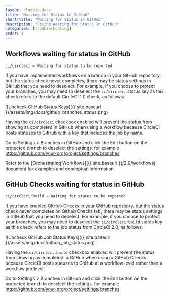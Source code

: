 ```yaml
---
layout: classic-docs
title: "Waiting for Status in GitHub"
short-title: "Waiting for Status in GitHub"
description: "Fixing Waiting for Status in GitHub"
categories: [troubleshooting]
order: 1
---
```


## Workflows waiting for status in GitHub

`ci/circleci — Waiting for status to be reported`

If you have implemented workflows on a branch in your GitHub repository, but the status check never completes, there may be  status settings in GitHub that you need to deselect. For example, if you choose to protect your branches, you may need to deselect the `ci/circleci` status key as this check refers to the default CircleCI 1.0 check, as follows:

![Uncheck GitHub Status Keys]({{ site.baseurl }}/assets/img/docs/github_branches_status.png)

Having the `ci/circleci` checkbox enabled will prevent the status from showing as completed in GitHub when using a workflow because CircleCI posts statuses to GitHub with a key that includes the job by name.

Go to Settings > Branches in GitHub and click the Edit button on the protected branch to deselect the settings, for example https://github.com/your-org/project/settings/branches.

Refer to the [Orchestrating Workflows]({{ site.baseurl }}/2.0/workflows) document for examples and conceptual information.

## GitHub Checks waiting for status in GitHub

`ci/circleci:build — Waiting for status to be reported`

If you have enabled GitHub Checks in your GitHub repository, but the status check never completes on Github Checks tab, there may be  status settings in GitHub that you need to deselect. For example, if you choose to protect your branches, you may need to deselect the `ci/circleci:build` status key as this check refers to the job status from CircleCI 2.0, as follows:

![Uncheck GitHub Job Status Keys]({{ site.baseurl }}/assets/img/docs/github_job_status.png)

Having the `ci/circleci:build` checkbox enabled will prevent the status from showing as completed in GitHub when using a GitHub Checks because CircleCI posts statuses to GitHub at a workflow level rather than a workflow job level.

Go to Settings > Branches in GitHub and click the Edit button on the protected branch to deselect the settings, for example https://github.com/your-org/project/settings/branches.
